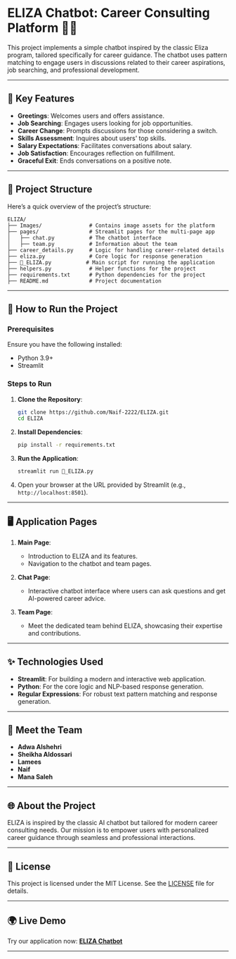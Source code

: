 # ELIZA Chatbot: Career Consulting Platform 🚗💨

This project implements a simple chatbot inspired by the classic Eliza program, tailored specifically for career guidance. The chatbot uses pattern matching to engage users in discussions related to their career aspirations, job searching, and professional development.

---

## 🌟 Key Features

- **Greetings**: Welcomes users and offers assistance.
- **Job Searching**: Engages users looking for job opportunities.
- **Career Change**: Prompts discussions for those considering a switch.
- **Skills Assessment**: Inquires about users' top skills.
- **Salary Expectations**: Facilitates conversations about salary.
- **Job Satisfaction**: Encourages reflection on fulfillment.
- **Graceful Exit**: Ends conversations on a positive note.
---

## 📂 Project Structure

Here’s a quick overview of the project’s structure:

```
ELIZA/
├── Images/               # Contains image assets for the platform
├── pages/                # Streamlit pages for the multi-page app
│   ├── chat.py           # The chatbot interface
│   ├── team.py           # Information about the team
├── career_details.py     # Logic for handling career-related details
├── eliza.py              # Core logic for response generation
├── 🤖_ELIZA.py           # Main script for running the application
├── helpers.py            # Helper functions for the project
├── requirements.txt      # Python dependencies for the project
├── README.md             # Project documentation
```

---

## 🚀 How to Run the Project

### Prerequisites

Ensure you have the following installed:
- Python 3.9+
- Streamlit

### Steps to Run

1. **Clone the Repository**:
   ```bash
   git clone https://github.com/Naif-2222/ELIZA.git
   cd ELIZA
   ```

2. **Install Dependencies**:
   ```bash
   pip install -r requirements.txt
   ```

3. **Run the Application**:
   ```bash
   streamlit run 🤖_ELIZA.py
   ```

4. Open your browser at the URL provided by Streamlit (e.g., `http://localhost:8501`).

---

## 🖥️ Application Pages

1. **Main Page**:
   - Introduction to ELIZA and its features.
   - Navigation to the chatbot and team pages.

2. **Chat Page**:
   - Interactive chatbot interface where users can ask questions and get AI-powered career advice.

3. **Team Page**:
   - Meet the dedicated team behind ELIZA, showcasing their expertise and contributions.

---

## ✨ Technologies Used

- **Streamlit**: For building a modern and interactive web application.
- **Python**: For the core logic and NLP-based response generation.
- **Regular Expressions**: For robust text pattern matching and response generation.

---

## 👥 Meet the Team

- **Adwa Alshehri**
- **Sheikha Aldossari**
- **Lamees**
- **Naif**
- **Mana Saleh**

---

## 🌐 About the Project

ELIZA is inspired by the classic AI chatbot but tailored for modern career consulting needs. Our mission is to empower users with personalized career guidance through seamless and professional interactions.

---

## 📜 License

This project is licensed under the MIT License. See the [LICENSE](LICENSE) file for details.

---

## 🌍 Live Demo

Try our application now: **[ELIZA Chatbot](https://eliza-twuiq.streamlit.app/)**

---
